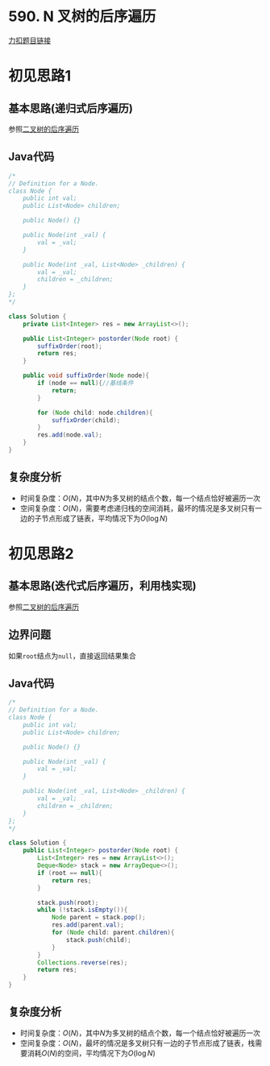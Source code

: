 # 590. N 叉树的后序遍历

[力扣题目链接](https://leetcode-cn.com/problems/n-ary-tree-postorder-traversal/)


# 初见思路1

## 基本思路(递归式后序遍历)

参照<a href="./0145. 二叉树的后序遍历.md">二叉树的后序遍历</a>

## Java代码
```java
/*
// Definition for a Node.
class Node {
    public int val;
    public List<Node> children;

    public Node() {}

    public Node(int _val) {
        val = _val;
    }

    public Node(int _val, List<Node> _children) {
        val = _val;
        children = _children;
    }
};
*/

class Solution {
    private List<Integer> res = new ArrayList<>();

    public List<Integer> postorder(Node root) {
        suffixOrder(root);
        return res;
    }

    public void suffixOrder(Node node){
        if (node == null){//基线条件
            return;
        }

        for (Node child: node.children){
            suffixOrder(child);
        }
        res.add(node.val);
    }
}
```

## 复杂度分析
- 时间复杂度：$O(N)$，其中$N$为多叉树的结点个数，每一个结点恰好被遍历一次
- 空间复杂度：$O(N)$，需要考虑递归栈的空间消耗，最坏的情况是多叉树只有一边的子节点形成了链表，平均情况下为$O(\log N)$

# 初见思路2

## 基本思路(迭代式后序遍历，利用栈实现)

参照<a href="./0145. 二叉树的后序遍历.md">二叉树的后序遍历</a>

## 边界问题
如果`root`结点为`null`，直接返回结果集合

## Java代码
```java
/*
// Definition for a Node.
class Node {
    public int val;
    public List<Node> children;

    public Node() {}

    public Node(int _val) {
        val = _val;
    }

    public Node(int _val, List<Node> _children) {
        val = _val;
        children = _children;
    }
};
*/

class Solution {
    public List<Integer> postorder(Node root) {
        List<Integer> res = new ArrayList<>();
        Deque<Node> stack = new ArrayDeque<>();
        if (root == null){
            return res;
        }

        stack.push(root);
        while (!stack.isEmpty()){
            Node parent = stack.pop();
            res.add(parent.val);
            for (Node child: parent.children){
                stack.push(child);
            }
        }
        Collections.reverse(res);
        return res;
    }
}
```

## 复杂度分析
- 时间复杂度：$O(N)$，其中$N$为多叉树的结点个数，每一个结点恰好被遍历一次
- 空间复杂度：$O(N)$，最坏的情况是多叉树只有一边的子节点形成了链表，栈需要消耗$O(N)$的空间，平均情况下为$O(\log N)$